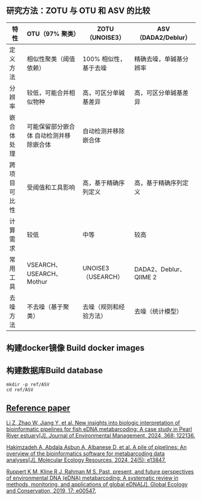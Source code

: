 ## 研究方法：ZOTU 与 OTU 和 ASV 的比较

|特性| 	OTU（97% 聚类）        |	ZOTU（UNOISE3）| 	ASV（DADA2/Deblur）     |
|-----|---------------------|----------------|------------------------|
|定义方法| 	相似性聚类（阈值依赖）        |	100% 相似性，基于去噪|	精确去噪，单碱基分辨率|
|分辨率| 	较低，可能合并相似物种        |	高，可区分单碱基差异|	高，可区分单碱基差异|
|嵌合体处理| 	可能保留部分嵌合体	自动检测并移除嵌合体 |	自动检测并移除嵌合体|
|跨项目可比性| 		受阈值和工具影响          |	高，基于精确序列定义|	高，基于精确序列定义|
|计算需求|较低                   |	中等|	较高|
|常用工具| 		                 VSEARCH、USEARCH、Mothur|	UNOISE3（USEARCH）|	DADA2、Deblur、QIIME 2|
|去噪方法| 		                  不去噪（基于聚类）	|去噪（规则和经验方法）|	去噪（统计模型）|


## 构建docker镜像 Build docker images



## 构建数据库Build database

    mkdir -p ref/ASV
    cd ref/ASV


## [Reference paper](./paper/)

[Li Z, Zhao W, Jiang Y, et al. New insights into biologic interpretation of bioinformatic pipelines for fish eDNA metabarcoding: A case study in Pearl River estuary[J]. Journal of Environmental Management, 2024, 368: 122136.](https://www.sciencedirect.com/science/article/pii/S0301479724021224)

[Hakimzadeh A, Abdala Asbun A, Albanese D, et al. A pile of pipelines: An overview of the bioinformatics software for metabarcoding data analyses[J]. Molecular Ecology Resources, 2024, 24(5): e13847.](https://onlinelibrary.wiley.com/doi/abs/10.1111/1755-0998.13847)

[Ruppert K M, Kline R J, Rahman M S. Past, present, and future perspectives of environmental DNA (eDNA) metabarcoding: A systematic review in methods, monitoring, and applications of global eDNA[J]. Global Ecology and Conservation, 2019, 17: e00547.](https://www.sciencedirect.com/science/article/pii/S2351989418303500)